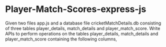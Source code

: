 # Player-Match-Scores-express-js
Given two files app.js and a database file cricketMatchDetails.db consisting of three tables player_details, match_details and player_match_score.  Write APIs to perform operations on the tables player_details, match_details and player_match_score containing the following columns,
